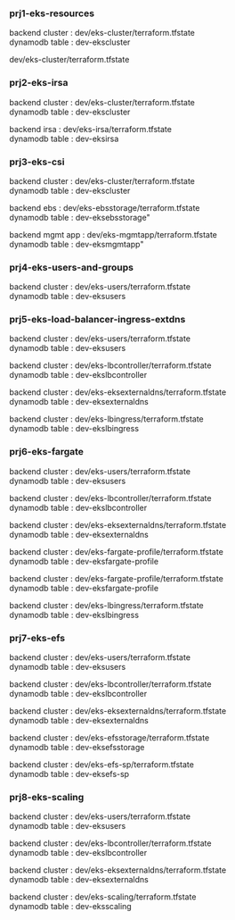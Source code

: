 ### prj1-eks-resources

backend cluster     :     dev/eks-cluster/terraform.tfstate  
dynamodb table      :     dev-ekscluster

dev/eks-cluster/terraform.tfstate
 
 
### prj2-eks-irsa
 
backend cluster     :     dev/eks-cluster/terraform.tfstate  
dynamodb table      :     dev-ekscluster

backend irsa        :     dev/eks-irsa/terraform.tfstate  
dynamodb table      :     dev-eksirsa
 
 

### prj3-eks-csi
 
backend cluster     :     dev/eks-cluster/terraform.tfstate  
dynamodb table      :     dev-ekscluster
 
backend ebs         :     dev/eks-ebsstorage/terraform.tfstate  
dynamodb table      :     dev-eksebsstorage"
 
backend mgmt app    :     dev/eks-mgmtapp/terraform.tfstate  
dynamodb table      :     dev-eksmgmtapp"



### prj4-eks-users-and-groups

backend cluster     :     dev/eks-users/terraform.tfstate  
dynamodb table      :     dev-eksusers



### prj5-eks-load-balancer-ingress-extdns

backend cluster     :     dev/eks-users/terraform.tfstate  
dynamodb table      :     dev-eksusers

backend cluster     :     dev/eks-lbcontroller/terraform.tfstate  
dynamodb table      :     dev-ekslbcontroller

backend cluster     :     dev/eks-eksexternaldns/terraform.tfstate  
dynamodb table      :     dev-eksexternaldns

backend cluster     :     dev/eks-lbingress/terraform.tfstate  
dynamodb table      :     dev-ekslbingress
 
 
 
### prj6-eks-fargate

backend cluster     :     dev/eks-users/terraform.tfstate  
dynamodb table      :     dev-eksusers
 
backend cluster     :     dev/eks-lbcontroller/terraform.tfstate  
dynamodb table      :     dev-ekslbcontroller
 
backend cluster     :     dev/eks-eksexternaldns/terraform.tfstate  
dynamodb table      :     dev-eksexternaldns
 
backend cluster     :     dev/eks-fargate-profile/terraform.tfstate  
dynamodb table      :     dev-eksfargate-profile
 
backend cluster     :     dev/eks-fargate-profile/terraform.tfstate  
dynamodb table      :     dev-eksfargate-profile
 
backend cluster     :     dev/eks-lbingress/terraform.tfstate  
dynamodb table      :     dev-ekslbingress



### prj7-eks-efs

backend cluster     :     dev/eks-users/terraform.tfstate  
dynamodb table      :     dev-eksusers

backend cluster     :     dev/eks-lbcontroller/terraform.tfstate  
dynamodb table      :     dev-ekslbcontroller

backend cluster     :     dev/eks-eksexternaldns/terraform.tfstate  
dynamodb table      :     dev-eksexternaldns

backend cluster     :     dev/eks-efsstorage/terraform.tfstate  
dynamodb table      :     dev-eksefsstorage

backend cluster     :     dev/eks-efs-sp/terraform.tfstate  
dynamodb table      :     dev-eksefs-sp



### prj8-eks-scaling

backend cluster     :     dev/eks-users/terraform.tfstate  
dynamodb table      :     dev-eksusers
 
backend cluster     :     dev/eks-lbcontroller/terraform.tfstate  
dynamodb table      :     dev-ekslbcontroller
 
backend cluster     :     dev/eks-eksexternaldns/terraform.tfstate  
dynamodb table      :     dev-eksexternaldns
 
backend cluster     :     dev/eks-scaling/terraform.tfstate  
dynamodb table      :     dev-eksscaling
